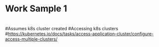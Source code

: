 # Work Sample 1
#
#Assumes k8s cluster created
#Accessing k8s clusters
  #https://kubernetes.io/docs/tasks/access-application-cluster/configure-access-multiple-clusters/
